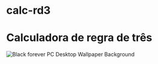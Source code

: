 # calc-rd3
<h1>Calculadora de regra de três</h1>

![Black forever PC Desktop Wallpaper Background ](https://github.com/ManuelaHein/calculadora-rd3/assets/160275730/775daafc-da2c-4e4b-99ad-dca2a92801fd)
